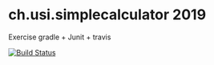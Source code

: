 # ch.usi.simplecalculator 2019
Exercise  gradle + Junit + travis

[![Build Status](https://travis-ci.com/valerio65/ch.usi.simplecalculator.svg?branch=master)](https://travis-ci.com/valerio65/ch.usi.simplecalculator)

